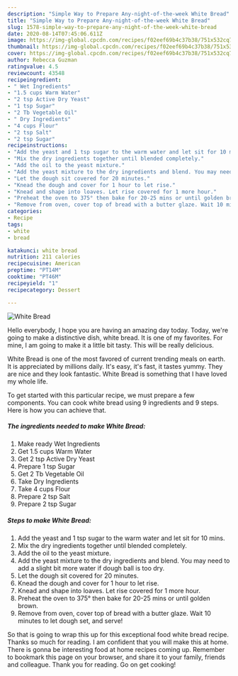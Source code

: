 ```yaml
---
description: "Simple Way to Prepare Any-night-of-the-week White Bread"
title: "Simple Way to Prepare Any-night-of-the-week White Bread"
slug: 1578-simple-way-to-prepare-any-night-of-the-week-white-bread
date: 2020-08-14T07:45:06.611Z
image: https://img-global.cpcdn.com/recipes/f02eef69b4c37b38/751x532cq70/white-bread-recipe-main-photo.jpg
thumbnail: https://img-global.cpcdn.com/recipes/f02eef69b4c37b38/751x532cq70/white-bread-recipe-main-photo.jpg
cover: https://img-global.cpcdn.com/recipes/f02eef69b4c37b38/751x532cq70/white-bread-recipe-main-photo.jpg
author: Rebecca Guzman
ratingvalue: 4.5
reviewcount: 43548
recipeingredient:
- " Wet Ingredients"
- "1.5 cups Warm Water"
- "2 tsp Active Dry Yeast"
- "1 tsp Sugar"
- "2 Tb Vegetable Oil"
- " Dry Ingredients"
- "4 cups Flour"
- "2 tsp Salt"
- "2 tsp Sugar"
recipeinstructions:
- "Add the yeast and 1 tsp sugar to the warm water and let sit for 10 mins."
- "Mix the dry ingredients together until blended completely."
- "Add the oil to the yeast mixture."
- "Add the yeast mixture to the dry ingredients and blend. You may need to add a slight bit more water if dough ball is too dry."
- "Let the dough sit covered for 20 minutes."
- "Knead the dough and cover for 1 hour to let rise."
- "Knead and shape into loaves. Let rise covered for 1 more hour."
- "Preheat the oven to 375° then bake for 20-25 mins or until golden brown."
- "Remove from oven, cover top of bread with a butter glaze. Wait 10 minutes to let dough set, and serve!"
categories:
- Recipe
tags:
- white
- bread

katakunci: white bread 
nutrition: 211 calories
recipecuisine: American
preptime: "PT14M"
cooktime: "PT46M"
recipeyield: "1"
recipecategory: Dessert

---
```



![White Bread](https://img-global.cpcdn.com/recipes/f02eef69b4c37b38/751x532cq70/white-bread-recipe-main-photo.jpg)

Hello everybody, I hope you are having an amazing day today. Today, we're going to make a distinctive dish, white bread. It is one of my favorites. For mine, I am going to make it a little bit tasty. This will be really delicious.



White Bread is one of the most favored of current trending meals on earth. It is appreciated by millions daily. It's easy, it's fast, it tastes yummy. They are nice and they look fantastic. White Bread is something that I have loved my whole life.


To get started with this particular recipe, we must prepare a few components. You can cook white bread using 9 ingredients and 9 steps. Here is how you can achieve that.

<!--inarticleads1-->

##### The ingredients needed to make White Bread:

1. Make ready  Wet Ingredients
1. Get 1.5 cups Warm Water
1. Get 2 tsp Active Dry Yeast
1. Prepare 1 tsp Sugar
1. Get 2 Tb Vegetable Oil
1. Take  Dry Ingredients
1. Take 4 cups Flour
1. Prepare 2 tsp Salt
1. Prepare 2 tsp Sugar




<!--inarticleads2-->

##### Steps to make White Bread:

1. Add the yeast and 1 tsp sugar to the warm water and let sit for 10 mins.
1. Mix the dry ingredients together until blended completely.
1. Add the oil to the yeast mixture.
1. Add the yeast mixture to the dry ingredients and blend. You may need to add a slight bit more water if dough ball is too dry.
1. Let the dough sit covered for 20 minutes.
1. Knead the dough and cover for 1 hour to let rise.
1. Knead and shape into loaves. Let rise covered for 1 more hour.
1. Preheat the oven to 375° then bake for 20-25 mins or until golden brown.
1. Remove from oven, cover top of bread with a butter glaze. Wait 10 minutes to let dough set, and serve!




So that is going to wrap this up for this exceptional food white bread recipe. Thanks so much for reading. I am confident that you will make this at home. There is gonna be interesting food at home recipes coming up. Remember to bookmark this page on your browser, and share it to your family, friends and colleague. Thank you for reading. Go on get cooking!
